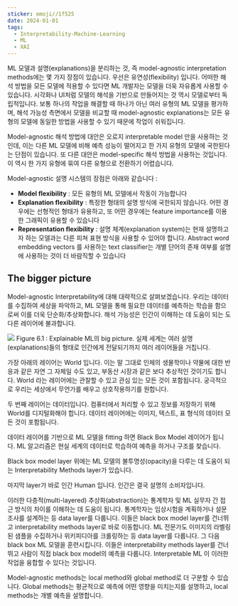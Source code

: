 ```yaml
---
sticker: emoji//1f525
date: 2024-01-01
tags:
  - Interpretability-Machine-Learning
  - ML
  - XAI
---
```

ML 모델과 설명(explanations)을 분리하는 것, 즉 model-agnostic interpretation methods에는 몇 가지 장점이 있습니다. 우선은 유연성(flexibility) 입니다. 어떠한 해석 방법을 모든 모델에 적용할 수 있다면 ML 개발자는 모델을 더욱 자유롭게 사용할 수 있습니다. 시각화나 UI처럼 모델의 해석을 기반으로 만들어지는 것 역시 모델로부터 독립적입니다. 보통 하나의 작업을 해결할 때 하나가 아닌 여러 유형의 ML 모델을 평가하며, 해석 가능성 측면에서 모델을 비교할 때 model-agnostic explanations는 모든 유형의 모델에 동일한 방법을 사용할 수 있기 때문에 작업이 쉬워집니다. 

Model-agnostic 해석 방법에 대안은 오로지 interpretable model 만을 사용하는 것인데, 이는 다른 ML 모델에 비해 예측 성능이 떨어지고 한 가지 유형의 모델에 국한된다는 단점이 있습니다. 또 다른 대안은 model-specific 해석 방법을 사용하는 것입니다. 이 역시 한 가지 유형에 묶여 다른 유형으로 전환하기 어렵습니다. 

Model-agnostic 설명 시스템의 장점은 아래와 같습니다 : 

- **Model flexibility** : 모든 유형의 ML 모델에서 작동이 가능합니다
- **Explanation flexibility** : 특정한 형태의 설명 방식에 국한되지 않습니다. 어떤 경우에는 선형적인 형태가 유용하고, 또 어떤 경우에는 feature importance를 이용한 그래픽이 유용할 수 있습니다
- **Representation flexibility** : 설명 체계(explanation system)는 현재 설명하고자 하는 모델과는 다른 피쳐 표현 방식을 사용할 수 있어야 합니다. Abstract word embedding vectors 를 사용하는 text classifier는 개별 단어의 존재 여부를 설명에 사용하는 것이 더 바람직할 수 있습니다

## The bigger picture

Model-agnostic Interpretability에 대해 대략적으로 살펴보겠습니다. 우리는 데이터를 수집하여 세상을 파악하고, ML 모델을 통해 필요한 데이터를 예측하는 학습을 함으로써 이를 더욱 단순화/추상화합니다. 해석 가능성은 인간이 이해하는 데 도움이 되는 도 다른 레이어에 불과합니다. 

![](Pasted%20image%2020240101195204.png) Figure 6.1 : Explainable ML의 big picture. 실제 세계는 여러 설명(explanations)들의 형태로 인간에게 전달되기까지 여러 레이어들을 거칩니다.

가장 아래의 레이어는 World 입니다. 이는 말 그대로 인체의 생물학이나 약물에 대한 반응과 같은 자연 그 자체일 수도 있고, 부동산 시장과 같은 보다 추상적인 것이기도 합니다. World 라는 레이어에는 관찰할 수 있고 관심 있는 모든 것이 포함됩니다. 궁극적으로 우리는 세상에서 무언가를 배우고 상호작용하기를 원합니다. 

두 번째 레이어는 데이터입니다. 컴퓨터에서 처리할 수 있고 정보를 저장하기 위해 World를 디지털화해야 합니다. 데이터 레이어에는 이미지, 텍스트, 표 형식의 데이터 모든 것이 포함됩니다. 

데이터 레이어를 기반으로 ML 모델을 fitting 하면 Black Box Model 레이어가 됩니다. ML 알고리즘은 현실 세계의 데이터로 학습하여 예측을 하거나 구조를 찾습니다. 

Black box model layer 위에는 ML 모델의 불투명성(opacity)을 다루는 데 도움이 되는 Interpretability Methods layer가 있습니다. 

마지막 layer가 바로 인간 Human 입니다. 인간은 결국 설명의 소비자입니다. 

이러한 다층적(multi-layered) 추상화(abstraction)는 통계학자 및 ML 실무자 간 접근 방식의 차이를 이해하는 데 도움이 됩니다. 통계학자는 임상시험을 계획하거나 설문조사를 설계하는 등 data layer를 다룹니다. 이들은 black box model layer를 건너뛰고 interpretability methods layer로 바로 이동합니다. ML 전문가도 이미지의 라벨링된 샘플을 수집하거나 위키피디아를 크롤링하는 등 data layer를 다룹니다. 그 다음 black box ML 모델을 훈련시킵니다. 이들은 interpretability methods layer를 건너뛰고 사람이 직접 black box model의 예측을 다룹니다. Interpretable ML 이 이러한 작업을 융합할 수 있다는 것입니다. 

Model-agnostic methods는 local method와 global method로 더 구분할 수 있습니다. Global methods는 평균적으로 예측에 어떤 영향을 미치는지를 설명하고, local methods는 개별 예측을 설명합니다. 

